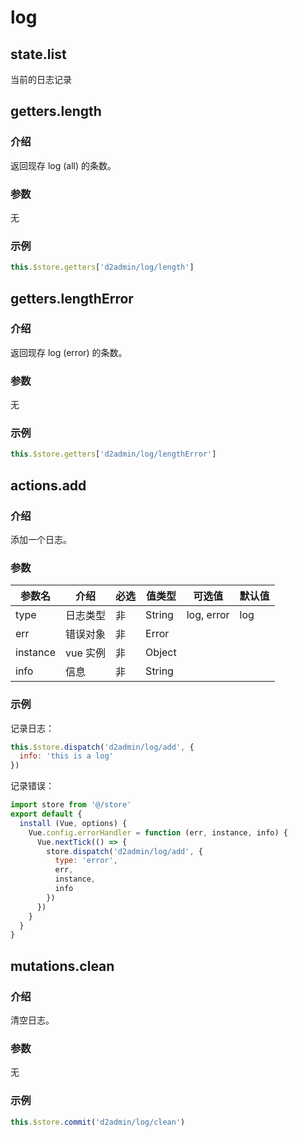 # log

## state.list

当前的日志记录

## getters.length

### 介绍

返回现存 log (all) 的条数。

### 参数

无

### 示例

``` js
this.$store.getters['d2admin/log/length']
```

## getters.lengthError

### 介绍

返回现存 log (error) 的条数。

### 参数

无

### 示例

``` js
this.$store.getters['d2admin/log/lengthError']
```

## actions.add

### 介绍

添加一个日志。

### 参数

| 参数名 | 介绍 | 必选 | 值类型 | 可选值 | 默认值 |
| --- | --- | --- | --- | --- | --- |
| type | 日志类型 | 非 | String | log, error | log |
| err | 错误对象 | 非 | Error |  |  |
| instance | vue 实例 | 非 | Object |  |  |
| info | 信息 | 非 | String |  |  |

### 示例

记录日志：

``` js
this.$store.dispatch('d2admin/log/add', {
  info: 'this is a log'
})
```

记录错误：

``` js
import store from '@/store'
export default {
  install (Vue, options) {
    Vue.config.errorHandler = function (err, instance, info) {
      Vue.nextTick(() => {
        store.dispatch('d2admin/log/add', {
          type: 'error',
          err,
          instance,
          info
        })
      })
    }
  }
}
```

## mutations.clean

### 介绍

清空日志。

### 参数

无

### 示例

``` js
this.$store.commit('d2admin/log/clean')
```